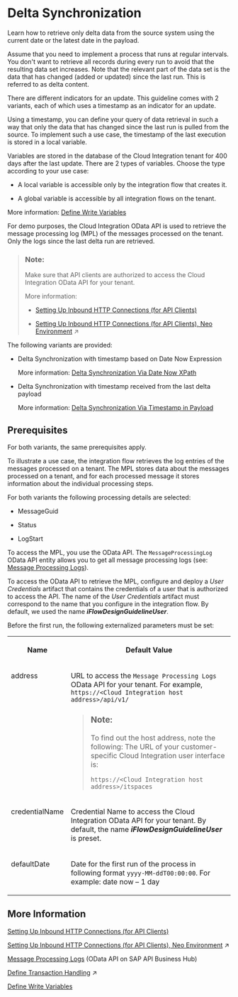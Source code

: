 <!-- loio012be7e9eb114a528ac58a93bce73de4 -->

# Delta Synchronization

Learn how to retrieve only delta data from the source system using the current date or the latest date in the payload.

Assume that you need to implement a process that runs at regular intervals. You don't want to retrieve all records during every run to avoid that the resulting data set increases. Note that the relevant part of the data set is the data that has changed \(added or updated\) since the last run. This is referred to as delta content.

There are different indicators for an update. This guideline comes with 2 variants, each of which uses a timestamp as an indicator for an update.

Using a timestamp, you can define your query of data retrieval in such a way that only the data that has changed since the last run is pulled from the source. To implement such a use case, the timestamp of the last execution is stored in a local variable.

Variables are stored in the database of the Cloud Integration tenant for 400 days after the last update. There are 2 types of variables. Choose the type according to your use case:

-   A local variable is accessible only by the integration flow that creates it.

-   A global variable is accessible by all integration flows on the tenant.


More information: [Define Write Variables](define-write-variables-de04b75.md) 

For demo purposes, the Cloud Integration OData API is used to retrieve the message processing log \(MPL\) of the messages processed on the tenant. Only the logs since the last delta run are retrieved.

> ### Note:  
> Make sure that API clients are authorized to access the Cloud Integration OData API for your tenant.
> 
> More information:
> 
> -   [Setting Up Inbound HTTP Connections \(for API Clients\)](../40-RemoteSystems/setting-up-inbound-http-connections-for-api-clients-8db3d51.md)
> 
> -   [Setting Up Inbound HTTP Connections (for API Clients), Neo Environment](https://help.sap.com/viewer/368c481cd6954bdfa5d0435479fd4eaf/IAT/en-US/fbae09c89d9246f88149c5293c96ab5f.html "") :arrow_upper_right:

The following variants are provided:

-   Delta Synchronization with timestamp based on Date Now Expression

    More information: [Delta Synchronization Via Date Now XPath](delta-synchronization-via-date-now-xpath-698307a.md)

-   Delta Synchronization with timestamp received from the last delta payload

    More information: [Delta Synchronization Via Timestamp in Payload](delta-synchronization-via-timestamp-in-payload-28a6006.md)




<a name="loio012be7e9eb114a528ac58a93bce73de4__section_syz_f5z_q4b"/>

## Prerequisites

For both variants, the same prerequisites apply.

To illustrate a use case, the integration flow retrieves the log entries of the messages processed on a tenant. The MPL stores data about the messages processed on a tenant, and for each processed message it stores information about the individual processing steps.

For both variants the following processing details are selected:

-   MessageGuid

-   Status

-   LogStart


To access the MPL, you use the OData API. The `MessageProcessingLog` OData API entity allows you to get all message processing logs \(see: [Message Processing Logs](message-processing-logs-827a2d7.md)\).

To access the OData API to retrieve the MPL, configure and deploy a *User Credentials* artifact that contains the credentials of a user that is authorized to access the API. The name of the *User Credentials* artifact must correspond to the name that you configure in the integration flow. By default, we used the name ***iFlowDesignGuidelineUser***.

Before the first run, the following externalized parameters must be set:

<a name="loio012be7e9eb114a528ac58a93bce73de4__table_l5z_3vz_q4b"/>


<table>
<tr>
<th valign="top">

Name



</th>
<th valign="top">

Default Value



</th>
</tr>
<tr>
<td valign="top">

address



</td>
<td valign="top">

URL to access the `Message Processing Logs` OData API for your tenant. For example, <code>https://&lt;Cloud Integration host address&gt;/api/v1/</code> 

> ### Note:  
> To find out the host address, note the following: The URL of your customer-specific Cloud Integration user interface is:
> 
> <code>https://&lt;Cloud Integration host address&gt;/itspaces</code>



</td>
</tr>
<tr>
<td valign="top">

credentialName



</td>
<td valign="top">

Credential Name to access the Cloud Integration OData API for your tenant. By default, the name ***iFlowDesignGuidelineUser*** is preset.



</td>
</tr>
<tr>
<td valign="top">

defaultDate



</td>
<td valign="top">

Date for the first run of the process in following format `yyyy-MM-ddT00:00:00`. For example: date now – 1 day



</td>
</tr>
</table>



<a name="loio012be7e9eb114a528ac58a93bce73de4__section_uxh_4b1_r4b"/>

## More Information

[Setting Up Inbound HTTP Connections \(for API Clients\)](../40-RemoteSystems/setting-up-inbound-http-connections-for-api-clients-8db3d51.md)

[Setting Up Inbound HTTP Connections (for API Clients), Neo Environment](https://help.sap.com/viewer/368c481cd6954bdfa5d0435479fd4eaf/IAT/en-US/fbae09c89d9246f88149c5293c96ab5f.html "") :arrow_upper_right:

[Message Processing Logs](https://api.sap.com/api/MessageProcessingLogs/overview) \(OData API on SAP API Business Hub\)

[Define Transaction Handling](https://help.sap.com/viewer/987273656c2f47d2aca4e0bfce26c594/IAT/en-US/2a5d4bc3b5da46df84b26ac96450587b.html "You can configure transaction handling on integration process or local integration process level.") :arrow_upper_right:

[Define Write Variables](define-write-variables-de04b75.md)

